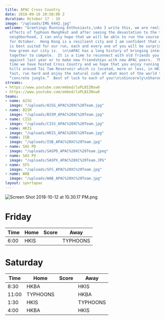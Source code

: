 ```yaml
---
title: APAC Cross Country
date: 2018-09-16 20:58:00 Z
duration: October 17 - 19
image: "/uploads/IMG_6442.jpg"
welcome: "Greetings Running Enthusiasts,\nAs I write this, we are reeling from the
  effects of Typhoon Manghkut and after seeing the devastation to the trees in our
  neighborhood, I can only hope that we will be able to run the course we have planned
  for October.  Hong Kong is a resilient city and I am confident that which ever course
  is best suited for our run, each and every one of you will be surprised to find
  how green our city is.  \n\nAPAC has a long history of bringing international students
  together to compete.  It is a time to reconnect with old friends you may have raced
  against last year or to make new friendships with new APAC peers.  This is the first
  time we have hosted Cross Country and we hope that you enjoy running in the rolling
  hills around Tai Tam Reservoir which is located, more or less, in HKIS’ back yard.\n\nRun
  fast, run hard and enjoy the natural side of what most of the world thinks is a
  “concrete jungle.”  Best of luck to each of you!\n\nSincerely\nSharon H. Leung"
streams:
- https://www.youtube.com/embed/loPLBIZNsw0
- https://www.youtube.com/embed/loPLBIZNsw0
teams:
- name: AISG
  image: "/uploads/AISG_APAC%20XC%20Team.jpg"
- name: BISM
  image: "/uploads/BISM_APAC%20XC%20Team.jpg"
- name: CISS
  image: "/uploads/CISS_APAC%20XC%20Team.jpg"
- name: HKIS
  image: "/uploads/HKIS_APAC%20XC%20Team.jpg"
- name: ISB
  image: "/uploads/ISB_APAC%20XC%20Team.jpg"
- name: SAS PD
  image: "/uploads/SASPD_APAC%20XC%20Team.jpeg"
- name: SAS PX
  image: "/uploads/SASPX_APAC%20XC%20Team.JPG"
- name: SFS
  image: "/uploads/SFS_APAC%20XC%20Team.jpg"
- name: WAB
  image: "/uploads/WAB_APAC%20XC%20Team.jpg"
layout: sportapac
---
```


![Screen Shot 2018-10-12 at 10.30.17 PM.png](/uploads/Screen%20Shot%202018-10-12%20at%2010.30.17%20PM.png)

# Friday

| Time | Home | Score | Away |
|------|------|-------|-----|
| 6:00 | HKIS |       | TYPHOONS |

# Saturday

| Time |  Home  | Score |  Away  |
|------|--------|-------|--------|
| 8:30 | HKBA   |       |  HKIS  |
| 11:00|TYPHOONS|       |  HKBA  |
| 1:30 | HKIS   |       |TYPHOONS|
| 4:00 | HKBA   |       | HKIS |